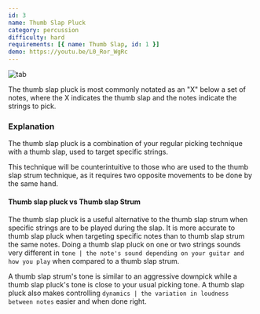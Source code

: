 ```yaml
---
id: 3
name: Thumb Slap Pluck
category: percussion
difficulty: hard
requirements: [{ name: Thumb Slap, id: 1 }]
demo: https://youtu.be/L0_Ror_WgRc
---
```


![tab](/img/t/thumb-slap-pluck.jpg)

The thumb slap pluck is most commonly notated as an "X" below a set of notes, where the X indicates the thumb slap and the notes indicate the strings to pick.

### Explanation

The thumb slap pluck is a combination of your regular picking technique with a thumb slap, used to target specific strings.

This technique will be counterintuitive to those who are used to the thumb slap strum technique, as it requires two opposite movements to be done by the same hand.

#### Thumb slap pluck vs Thumb slap Strum

The thumb slap pluck is a useful alternative to the thumb slap strum when specific strings are to be played during the slap. It is more accurate to thumb slap pluck when targeting specific notes than to thumb slap strum the same notes. Doing a thumb slap pluck on one or two strings sounds very different in `tone | the note's sound depending on your guitar and how you play` when compared to a thumb slap strum.

A thumb slap strum's tone is similar to an aggressive downpick while a thumb slap pluck's tone is close to your usual picking tone. A thumb slap pluck also makes controlling `dynamics | the variation in loudness between notes` easier and when done right.
